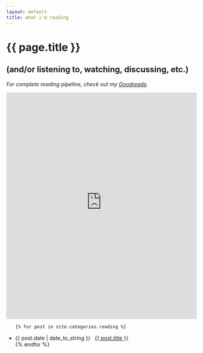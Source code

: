 ```yaml
---
layout: default
title: what i'm reading
---
```

# {{ page.title }}
## (and/or listening to, watching, discussing, etc.)

_For complete reading pipeline, check out my [Goodreads](https://www.goodreads.com/user/show/31600461-maya-sheth)._

<iframe src="https://sulfuric-kumquat-542.notion.site/ebd/20f4e31537538068bc0cd3b879dca3e3" width="100%" height="600" frameborder="0" allowfullscreen></iframe>

 
<ul class="posts">
	
	{% for post in site.categories.reading %}
 <li><span>{{ post.date | date_to_string }}</span> &nbsp; <a href="{{ post.url }}">{{ post.title }}</a></li>
{% endfor %}
</ul>
